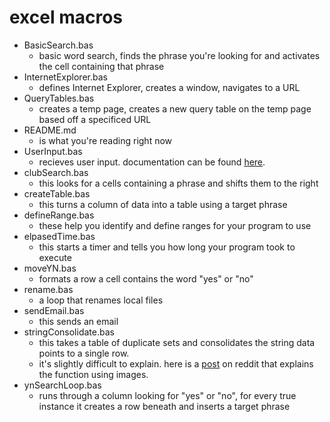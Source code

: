 # excel macros


* BasicSearch.bas
  * basic word search, finds the phrase you're looking for and activates the cell containing that phrase
* InternetExplorer.bas
  * defines Internet Explorer, creates a window, navigates to a URL
* QueryTables.bas
  * creates a temp page, creates a new query table on the temp page based off a specificed URL
* README.md
  * is what you're reading right now
* UserInput.bas
  * recieves user input. documentation can be found <a href="https://msdn.microsoft.com/en-us/vba/excel-vba/articles/application-inputbox-method-excel">here</a>.
* clubSearch.bas
  * this looks for a cells containing a phrase and shifts them to the right
* createTable.bas
  * this turns a column of data  into a table using a target phrase
* defineRange.bas
  * these help you identify and define ranges for your program to use
* elpasedTime.bas
  * this starts a timer and tells you how long your program took to execute
* moveYN.bas
  * formats a row a cell contains the word "yes" or "no"
* rename.bas
  * a loop that renames local files
* sendEmail.bas
  * this sends an email
* stringConsolidate.bas
  * this takes a table of duplicate sets and consolidates the string data points to a single row.
  * it's slightly difficult to explain. here is a <a href="https://www.reddit.com/r/excel/comments/7ulxmn/i_have_a_list_of_items_sorted_by_category_but_i/">post</a> on reddit that explains the function using images.
* ynSearchLoop.bas
  * runs through a column looking for "yes" or "no", for every true instance it creates a row beneath and inserts a target phrase
